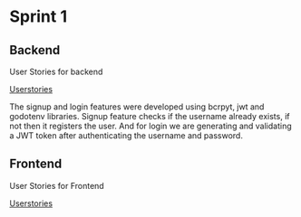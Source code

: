 # Sprint 1
## Backend 
User Stories for backend

[Userstories](https://github.com/shenoy-anurag/simple-reddit/issues?q=is%3Aissue+label%3A%22User+Stories+-+BE%22+is%3Aclosed)

The signup and login features were developed using bcrpyt, jwt and godotenv libraries.
Signup feature checks if the username already exists, if not then it registers the user. And for login we are generating and validating a JWT token after authenticating the username and password.

## Frontend 
User Stories for Frontend

[Userstories](https://github.com/shenoy-anurag/simple-reddit/issues?q=is%3Aissue+is%3Aclosed+label%3A%22User+Stories+-+FE%22)

